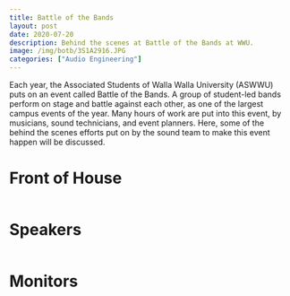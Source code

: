 ```yaml
---
title: Battle of the Bands
layout: post
date: 2020-07-20
description: Behind the scenes at Battle of the Bands at WWU.
image: /img/botb/3S1A2916.JPG
categories: ["Audio Engineering"]
---
```


Each year, the Associated Students of Walla Walla University (ASWWU) puts on an event called Battle of the Bands. A group of student-led bands perform on stage and battle against each other, as one of the largest campus events of the year. Many hours of work are put into this event, by musicians, sound technicians, and event planners. Here, some of the behind the scenes efforts put on by the sound team to make this event happen will be discussed.

# Front of House

<img class="card-img" src="/img/botb/EOR_4450.JPG" alt="">

# Speakers

<img class="card-img" src="/img/botb/EOR_4420.JPG" alt="">

# Monitors

<img class="card-img" src="/img/botb/EOR_4420.JPG" alt="">

